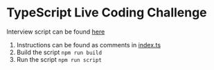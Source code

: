 # TypeScript Live Coding Challenge
Interview script can be found [here](https://theiconic.atlassian.net/wiki/spaces/EM/pages/1950548006/DRAFT+-+Backend+TypeScript+Live+Coding+Challenge)

1. Instructions can be found as comments in [index.ts](./index.ts)
2. Build the script `npm run build`
3. Run the script `npm run script`
